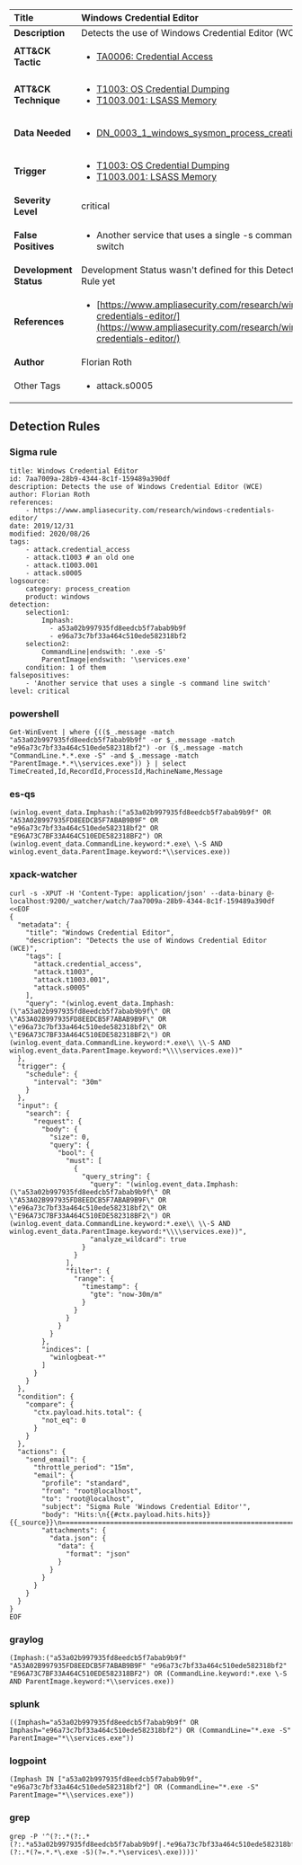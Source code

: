 | Title                    | Windows Credential Editor       |
|:-------------------------|:------------------|
| **Description**          | Detects the use of Windows Credential Editor (WCE) |
| **ATT&amp;CK Tactic**    |  <ul><li>[TA0006: Credential Access](https://attack.mitre.org/tactics/TA0006)</li></ul>  |
| **ATT&amp;CK Technique** | <ul><li>[T1003: OS Credential Dumping](https://attack.mitre.org/techniques/T1003)</li><li>[T1003.001: LSASS Memory](https://attack.mitre.org/techniques/T1003/001)</li></ul>  |
| **Data Needed**          | <ul><li>[DN_0003_1_windows_sysmon_process_creation](../Data_Needed/DN_0003_1_windows_sysmon_process_creation.md)</li></ul>  |
| **Trigger**              | <ul><li>[T1003: OS Credential Dumping](../Triggers/T1003.md)</li><li>[T1003.001: LSASS Memory](../Triggers/T1003.001.md)</li></ul>  |
| **Severity Level**       | critical |
| **False Positives**      | <ul><li>Another service that uses a single -s command line switch</li></ul>  |
| **Development Status**   |  Development Status wasn't defined for this Detection Rule yet  |
| **References**           | <ul><li>[https://www.ampliasecurity.com/research/windows-credentials-editor/](https://www.ampliasecurity.com/research/windows-credentials-editor/)</li></ul>  |
| **Author**               | Florian Roth |
| Other Tags           | <ul><li>attack.s0005</li></ul> | 

## Detection Rules

### Sigma rule

```
title: Windows Credential Editor
id: 7aa7009a-28b9-4344-8c1f-159489a390df
description: Detects the use of Windows Credential Editor (WCE)
author: Florian Roth
references:
    - https://www.ampliasecurity.com/research/windows-credentials-editor/
date: 2019/12/31
modified: 2020/08/26
tags:
    - attack.credential_access
    - attack.t1003 # an old one
    - attack.t1003.001
    - attack.s0005
logsource:
    category: process_creation
    product: windows
detection:
    selection1:
        Imphash: 
          - a53a02b997935fd8eedcb5f7abab9b9f
          - e96a73c7bf33a464c510ede582318bf2
    selection2:
        CommandLine|endswith: '.exe -S'
        ParentImage|endswith: '\services.exe'
    condition: 1 of them
falsepositives:
    - 'Another service that uses a single -s command line switch'
level: critical
```





### powershell
    
```
Get-WinEvent | where {(($_.message -match "a53a02b997935fd8eedcb5f7abab9b9f" -or $_.message -match "e96a73c7bf33a464c510ede582318bf2") -or ($_.message -match "CommandLine.*.*.exe -S" -and $_.message -match "ParentImage.*.*\\services.exe")) } | select TimeCreated,Id,RecordId,ProcessId,MachineName,Message
```


### es-qs
    
```
(winlog.event_data.Imphash:("a53a02b997935fd8eedcb5f7abab9b9f" OR "A53A02B997935FD8EEDCB5F7ABAB9B9F" OR "e96a73c7bf33a464c510ede582318bf2" OR "E96A73C7BF33A464C510EDE582318BF2") OR (winlog.event_data.CommandLine.keyword:*.exe\ \-S AND winlog.event_data.ParentImage.keyword:*\\services.exe))
```


### xpack-watcher
    
```
curl -s -XPUT -H 'Content-Type: application/json' --data-binary @- localhost:9200/_watcher/watch/7aa7009a-28b9-4344-8c1f-159489a390df <<EOF
{
  "metadata": {
    "title": "Windows Credential Editor",
    "description": "Detects the use of Windows Credential Editor (WCE)",
    "tags": [
      "attack.credential_access",
      "attack.t1003",
      "attack.t1003.001",
      "attack.s0005"
    ],
    "query": "(winlog.event_data.Imphash:(\"a53a02b997935fd8eedcb5f7abab9b9f\" OR \"A53A02B997935FD8EEDCB5F7ABAB9B9F\" OR \"e96a73c7bf33a464c510ede582318bf2\" OR \"E96A73C7BF33A464C510EDE582318BF2\") OR (winlog.event_data.CommandLine.keyword:*.exe\\ \\-S AND winlog.event_data.ParentImage.keyword:*\\\\services.exe))"
  },
  "trigger": {
    "schedule": {
      "interval": "30m"
    }
  },
  "input": {
    "search": {
      "request": {
        "body": {
          "size": 0,
          "query": {
            "bool": {
              "must": [
                {
                  "query_string": {
                    "query": "(winlog.event_data.Imphash:(\"a53a02b997935fd8eedcb5f7abab9b9f\" OR \"A53A02B997935FD8EEDCB5F7ABAB9B9F\" OR \"e96a73c7bf33a464c510ede582318bf2\" OR \"E96A73C7BF33A464C510EDE582318BF2\") OR (winlog.event_data.CommandLine.keyword:*.exe\\ \\-S AND winlog.event_data.ParentImage.keyword:*\\\\services.exe))",
                    "analyze_wildcard": true
                  }
                }
              ],
              "filter": {
                "range": {
                  "timestamp": {
                    "gte": "now-30m/m"
                  }
                }
              }
            }
          }
        },
        "indices": [
          "winlogbeat-*"
        ]
      }
    }
  },
  "condition": {
    "compare": {
      "ctx.payload.hits.total": {
        "not_eq": 0
      }
    }
  },
  "actions": {
    "send_email": {
      "throttle_period": "15m",
      "email": {
        "profile": "standard",
        "from": "root@localhost",
        "to": "root@localhost",
        "subject": "Sigma Rule 'Windows Credential Editor'",
        "body": "Hits:\n{{#ctx.payload.hits.hits}}{{_source}}\n================================================================================\n{{/ctx.payload.hits.hits}}",
        "attachments": {
          "data.json": {
            "data": {
              "format": "json"
            }
          }
        }
      }
    }
  }
}
EOF

```


### graylog
    
```
(Imphash:("a53a02b997935fd8eedcb5f7abab9b9f" "A53A02B997935FD8EEDCB5F7ABAB9B9F" "e96a73c7bf33a464c510ede582318bf2" "E96A73C7BF33A464C510EDE582318BF2") OR (CommandLine.keyword:*.exe \-S AND ParentImage.keyword:*\\services.exe))
```


### splunk
    
```
((Imphash="a53a02b997935fd8eedcb5f7abab9b9f" OR Imphash="e96a73c7bf33a464c510ede582318bf2") OR (CommandLine="*.exe -S" ParentImage="*\\services.exe"))
```


### logpoint
    
```
(Imphash IN ["a53a02b997935fd8eedcb5f7abab9b9f", "e96a73c7bf33a464c510ede582318bf2"] OR (CommandLine="*.exe -S" ParentImage="*\\services.exe"))
```


### grep
    
```
grep -P '^(?:.*(?:.*(?:.*a53a02b997935fd8eedcb5f7abab9b9f|.*e96a73c7bf33a464c510ede582318bf2)|.*(?:.*(?=.*.*\.exe -S)(?=.*.*\services\.exe))))'
```




